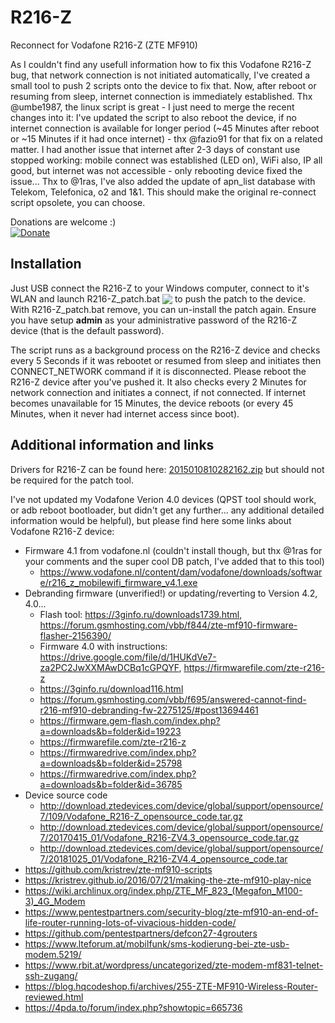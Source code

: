 # R216-Z
Reconnect for Vodafone R216-Z (ZTE MF910)

As I couldn't find any usefull information how to fix this Vodafone R216-Z bug, that network connection is not initiated automatically, I've created a small tool to push 2 scripts onto the device to fix that. Now, after reboot or resuming from sleep, internet connection is immediately established. 
Thx @umbe1987, the linux script is great - I just need to merge the recent changes into it:
I've updated the script to also reboot the device, if no internet connection is available for longer period (~45 Minutes after reboot or ~15 Minutes if it had once internet) - thx @fazio91 for that fix on a related matter.
I had another issue that internet after 2-3 days of constant use stopped working: mobile connect was established (LED on), WiFi also, IP all good, but internet was not accessible - only rebooting device fixed the issue...
Thx to @1ras, I've also added the update of apn_list database with Telekom, Telefonica, o2 and 1&1. This should make the original re-connect script opsolete, you can choose.

Donations are welcome :)<br>
[![Donate](https://www.paypalobjects.com/en_US/i/btn/btn_donate_SM.gif)](https://www.paypal.com/cgi-bin/webscr?cmd=_s-xclick&hosted_button_id=83VK6A6D3MCRS&source=url)

## Installation
Just USB connect the R216-Z to your Windows computer, connect to it's WLAN and launch R216-Z_patch.bat <a href="https://github.com/cosote/R216-Z/archive/refs/tags/R216-Z_patch_v0.2.zip"><img valign="bottom" src="https://img.shields.io/github/downloads/cosote/R216-Z/total"></a> to push the patch to the device.
With R216-Z_patch.bat remove, you can un-install the patch again. Ensure you have setup **admin** as your administrative password of the R216-Z device (that is the default password).

The script runs as a background process on the R216-Z device and checks every 5 Seconds if it was rebootet or resumed from sleep and initiates then CONNECT_NETWORK command if it is disconnected. Please reboot the R216-Z device after you've pushed it.
It also checks every 2 Minutes for network connection and initiates a connect, if not connected. If internet becomes unavailable for 15 Minutes, the device reboots (or every 45 Minutes, when it never had internet access since boot).

## Additional information and links
Drivers for R216-Z can be found here: [2015010810282162.zip](http://download.pcdcdn.com/download.php?file=f0ccf6b7e75ec4c92e651dfbef4e3951) but should not be required for the patch tool.

I've not updated my Vodafone Verion 4.0 devices (QPST tool should work, or adb reboot bootloader, but didn't get any further... any additional detailed information would be helpful), but please find here some links about Vodafone R216-Z device:
- Firmware 4.1 from vodafone.nl (couldn't install though, but thx @1ras for your comments and the super cool DB patch, I've added that to this tool)
  - https://www.vodafone.nl/content/dam/vodafone/downloads/software/r216_z_mobilewifi_firmware_v4.1.exe
- Debranding firmware (unverified!) or updating/reverting to Version 4.2, 4.0...
  - Flash tool: https://3ginfo.ru/downloads1739.html, https://forum.gsmhosting.com/vbb/f844/zte-mf910-firmware-flasher-2156390/
  - Firmware 4.0 with instructions: https://drive.google.com/file/d/1HUKdVe7-za2PC2JwXXMAwDCBq1cGPQYF, https://firmwarefile.com/zte-r216-z
  - https://3ginfo.ru/download116.html
  - https://forum.gsmhosting.com/vbb/f695/answered-cannot-find-r216-mf910-debranding-fw-2275125/#post13694461
  - https://firmware.gem-flash.com/index.php?a=downloads&b=folder&id=19223
  - https://firmwarefile.com/zte-r216-z
  - https://firmwaredrive.com/index.php?a=downloads&b=folder&id=25798
  - https://firmwaredrive.com/index.php?a=downloads&b=folder&id=36785
- Device source code
  - http://download.ztedevices.com/device/global/support/opensource/7/109/Vodafone_R216-Z_opensource_code.tar.gz
  - http://download.ztedevices.com/device/global/support/opensource/7/20170415_01/Vodafone_R216-ZV4.3_opensource_code.tar.gz
  - http://download.ztedevices.com/device/global/support/opensource/7/20181025_01/Vodafone_R216-ZV4.4_opensource_code.tar
- https://github.com/kristrev/zte-mf910-scripts
- https://kristrev.github.io/2016/07/21/making-the-zte-mf910-play-nice
- https://wiki.archlinux.org/index.php/ZTE_MF_823_(Megafon_M100-3)_4G_Modem
- https://www.pentestpartners.com/security-blog/zte-mf910-an-end-of-life-router-running-lots-of-vivacious-hidden-code/
- https://github.com/pentestpartners/defcon27-4grouters
- https://www.lteforum.at/mobilfunk/sms-kodierung-bei-zte-usb-modem.5219/
- https://www.rbit.at/wordpress/uncategorized/zte-modem-mf831-telnet-ssh-zugang/
- https://blog.hqcodeshop.fi/archives/255-ZTE-MF910-Wireless-Router-reviewed.html
- https://4pda.to/forum/index.php?showtopic=665736
